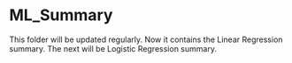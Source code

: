 # ML_Summary
This folder will be updated regularly. Now it contains the Linear Regression summary. The next will be Logistic Regression summary.
